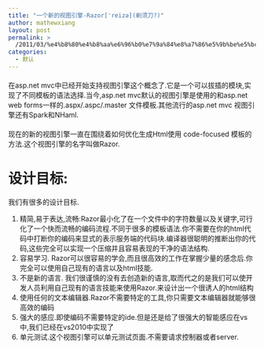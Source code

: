 ```yaml
---
title: "一个新的视图引擎-Razor['reizə](剃须刀?)"
author: mathewxiang
layout: post
permalink: >
  /2011/03/%e4%b8%80%e4%b8%aa%e6%96%b0%e7%9a%84%e8%a7%86%e5%9b%be%e5%bc%95%e6%93%8e-razorreiz%c9%99%e5%89%83%e9%a1%bb%e5%88%80/
categories:
  - 默认
---
```

#### <font style="font-weight: normal">在asp.net mvc中已经开始支持视图引擎这个概念了.它是一个可以拔插的模块,实现了不同模板的语法选择.当今,asp.net mvc默认的视图引擎是使用的和asp.net web forms一样的.aspx/.aspc/.master 文件模板.其他流行的asp.net mvc 视图引擎还有Spark和NHaml.</font>

现在的新的视图引擎一直在围绕着如何优化生成Html使用 code-focused 模板的方法.这个视图引擎的名字叫做Razor.

##### <u></u>

# 设计目标:

我们有很多的设计目标.

1.  精简,易于表达,流畅:Razor最小化了在一个文件中的字符数量以及关键字,可行化了一个快而流畅的编码流程.不同于很多的模板语法.你不需要在你的html代码中打断你的编码来显式的表示服务端的代码块.编译器很聪明的推断出你的代码,这些完全可以实现一个压缩并且容易表现的干净的语法结构.
2.  容易学习. Razor可以很容易的学会,而且很高效的工作在掌握少量的感念后.你完全可以使用自己现有的语言以及html技能.
3.  不是新的语言. 我们很谨慎的没有去创造新的语言,取而代之的是我们可以使开发人员利用自己现有的语言技能来使用Razor.来设计出一个很诱人的html结构
4.  使用任何的文本编辑器.Razor不需要特定的工具,你只需要文本编辑器就能够很高效的编码
5.  强大的感应.即使编码不需要特定的ide.但是还是给了很强大的智能感应在vs中,我们已经在vs2010中实现了
6.  单元测试.这个视图引擎可以单元测试页面.不需要请求控制器或者server.